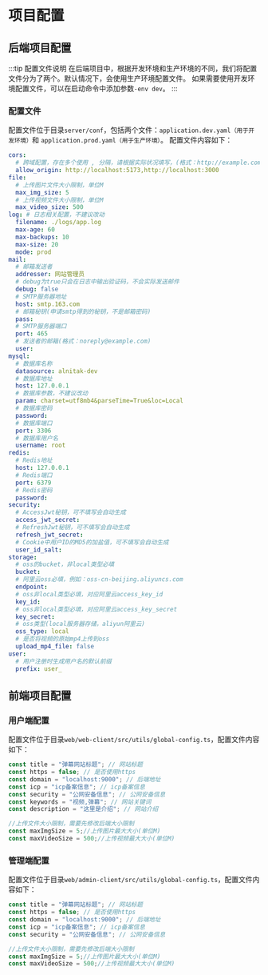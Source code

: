 # 项目配置

## 后端项目配置
:::tip 配置文件说明
在后端项目中，根据开发环境和生产环境的不同，我们将配置文件分为了两个。默认情况下，会使用生产环境配置文件。
如果需要使用开发环境配置文件，可以在启动命令中添加参数`-env dev`。
:::
### 配置文件
配置文件位于目录`server/conf`，包括两个文件：`application.dev.yaml（用于开发环境）`和 `application.prod.yaml（用于生产环境）`。
配置文件内容如下：
```yaml
cors:
  # 跨域配置，存在多个使用 , 分隔，请根据实际状况填写，(格式：http://example.com)
  allow_origin: http://localhost:5173,http://localhost:3000
file:
  # 上传图片文件大小限制，单位M
  max_img_size: 5
  # 上传视频文件大小限制，单位M
  max_video_size: 500
log: # 日志相关配置，不建议改动
  filename: ./logs/app.log
  max-age: 60
  max-backups: 10
  max-size: 20
  mode: prod
mail:
  # 邮箱发送者
  addresser: 网站管理员
  # debug为true只会在日志中输出验证码，不会实际发送邮件
  debug: false
  # SMTP服务器地址
  host: smtp.163.com
  # 邮箱秘钥(申请smtp得到的秘钥，不是邮箱密码)
  pass: 
  # SMTP服务器端口
  port: 465
  # 发送者的邮箱(格式：noreply@example.com)
  user: 
mysql:
  # 数据库名称
  datasource: alnitak-dev
  # 数据库地址
  host: 127.0.0.1
  # 数据库参数，不建议改动
  param: charset=utf8mb4&parseTime=True&loc=Local
  # 数据库密码
  password: 
  # 数据库端口
  port: 3306
  # 数据库用户名
  username: root
redis:
  # Redis地址
  host: 127.0.0.1
  # Redis端口
  port: 6379
  # Redis密码
  password: 
security:
  # AccessJwt秘钥，可不填写会自动生成
  access_jwt_secret: 
  # RefreshJwt秘钥，可不填写会自动生成
  refresh_jwt_secret: 
  # Cookie中用户ID的MD5的加盐值，可不填写会自动生成
  user_id_salt: 
storage:
  # oss的bucket，非local类型必填
  bucket: 
  # 阿里云oss必填，例如：oss-cn-beijing.aliyuncs.com
  endpoint: 
  # oss非local类型必填，对应阿里云access_key_id
  key_id: 
  # oss非local类型必填，对应阿里云access_key_secret
  key_secret: 
  # oss类型(local服务器存储，aliyun阿里云)
  oss_type: local
  # 是否将视频的原始mp4上传到oss
  upload_mp4_file: false
user:
  # 用户注册时生成用户名的默认前缀
  prefix: user_

```

## 前端项目配置

### 用户端配置
配置文件位于目录`web/web-client/src/utils/global-config.ts`，配置文件内容如下：
```js
const title = "弹幕网站标题"; // 网站标题
const https = false; // 是否使用https
const domain = "localhost:9000"; // 后端地址
const icp = "icp备案信息"; // icp备案信息
const security = "公网安备信息"; // 公网安备信息
const keywords = "视频,弹幕"; // 网站关键词
const description = "这里是介绍"; // 网站介绍

//上传文件大小限制，需要先修改后端大小限制
const maxImgSize = 5;//上传图片最大大小(单位M)
const maxVideoSize = 500;//上传视频最大大小(单位M)
```

### 管理端配置
配置文件位于目录`web/admin-client/src/utils/global-config.ts`，配置文件内容如下：
```js
const title = "弹幕网站标题"; // 网站标题
const https = false; // 是否使用https
const domain = "localhost:9000"; // 后端地址
const icp = "icp备案信息"; // icp备案信息
const security = "公网安备信息"; // 公网安备信息

//上传文件大小限制，需要先修改后端大小限制
const maxImgSize = 5;//上传图片最大大小(单位M)
const maxVideoSize = 500;//上传视频最大大小(单位M)
```